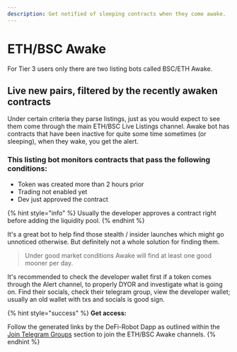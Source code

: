 ```yaml
---
description: Get notified of sleeping contracts when they come awake.
---
```


# ETH/BSC Awake

For Tier 3 users only there are two listing bots called BSC/ETH Awake.&#x20;

## Live new pairs, filtered by the recently awaken contracts

Under certain criteria they parse listings, just as you would expect to see them come through the main ETH/BSC Live Listings channel. Awake bot has contracts that have been inactive for quite some time sometimes (or sleeping), when they wake, you get the alert.

### This listing bot monitors contracts that pass the following conditions:

* Token was created more than 2 hours prior
* Trading not enabled yet
* Dev just approved the contract

{% hint style="info" %}
Usually the developer approves a contract right before adding the liquidity pool.
{% endhint %}

It's a great bot to help find those stealth / insider launches which might go unnoticed otherwise. But definitely not a whole solution for finding them.

> Under good market conditions Awake will find at least one good mooner per day.

It's recommended to check the developer wallet first if a token comes through the Alert channel, to properly DYOR and investigate what is going on. Find their socials, check their telegram group, view the developer wallet; usually an old wallet with txs and socials is good sign.

{% hint style="success" %}
**Get access:**

Follow the generated links by the DeFi-Robot Dapp as outlined within the [Join Telegram Groups](../../getting-started/join-telegram-groups.md) section to join the ETH/BSC Awake channels.
{% endhint %}
